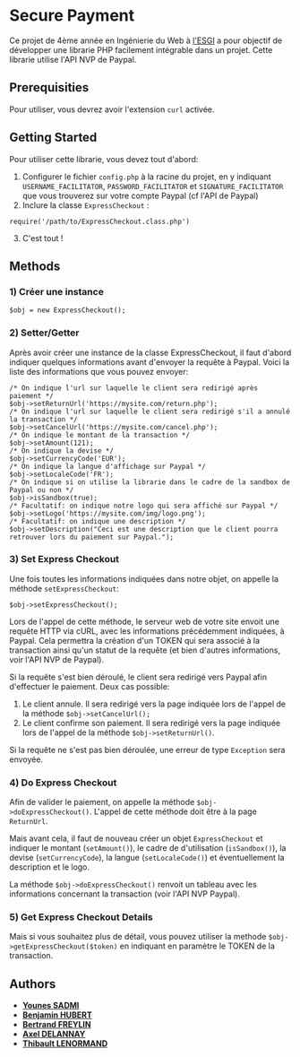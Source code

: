 # Secure Payment

Ce projet de 4ème année en Ingénierie du Web à [l'ESGI](http://esgi.fr/) a pour objectif de développer une librarie PHP facilement intégrable dans un projet. Cette librarie utilise l'API NVP de Paypal.
## Prerequisities

Pour utiliser, vous devrez avoir l'extension `curl` activée.
## Getting Started

Pour utiliser cette librarie, vous devez tout d'abord:
1. Configurer le fichier `config.php` à la racine du projet, en y indiquant `USERNAME_FACILITATOR`, `PASSWORD_FACILITATOR` et `SIGNATURE_FACILITATOR` que vous trouverez sur votre compte Paypal (cf l'API de Paypal)
2. Inclure la classe `ExpressCheckout` : 
```
require('/path/to/ExpressCheckout.class.php')
```
3. C'est tout !


## Methods
### 1) Créer une instance
```
$obj = new ExpressCheckout();
```
### 2) Setter/Getter
Après avoir créer une instance de la classe ExpressCheckout, il faut d'abord indiquer quelques informations avant d'envoyer la requête à Paypal. Voici la liste des informations que vous pouvez envoyer:
```
/* On indique l'url sur laquelle le client sera redirigé après paiement */
$obj->setReturnUrl('https://mysite.com/return.php');
/* On indique l'url sur laquelle le client sera redirigé s'il a annulé la transaction */
$obj->setCancelUrl('https://mysite.com/cancel.php');
/* On indique le montant de la transaction */
$obj->setAmount(121);
/* On indique la devise */
$obj->setCurrencyCode('EUR');
/* On indique la langue d'affichage sur Paypal */
$obj->setLocaleCode('FR');
/* On indique si on utilise la librarie dans le cadre de la sandbox de Paypal ou non */
$obj->isSandbox(true);
/* Facultatif: on indique notre logo qui sera affiché sur Paypal */
$obj->setLogo('https://mysite.com/img/logo.png');
/* Facultatif: on indique une description */
$obj->setDescription("Ceci est une description que le client pourra retrouver lors du paiement sur Paypal.");
```
### 3) Set Express Checkout
Une fois toutes les informations indiquées dans notre objet, on appelle la méthode `setExpressCheckout`:
```
$obj->setExpressCheckout();
```
Lors de l'appel de cette méthode, le serveur web de votre site envoit une requête HTTP via cURL, avec les informations précédemment indiquées, à Paypal. Cela permettra la création d'un TOKEN qui sera associé à la transaction ainsi qu'un statut de la requête (et bien d'autres informations, voir l'API NVP de Paypal).

Si la requête s'est bien déroulé, le client sera redirigé vers Paypal afin d'effectuer le paiement. Deux cas possible:
1. Le client annule. Il sera redirigé vers la page indiquée lors de l'appel de la méthode `$obj->setCancelUrl();`
2. Le client confirme son paiement. Il sera redirigé vers la page indiquée lors de l'appel de la méthode `$obj->setReturnUrl()`.

Si la requête ne s'est pas bien déroulée, une erreur de type `Exception` sera envoyée.

### 4) Do Express Checkout
Afin de valider le paiement, on appelle la méthode `$obj->doExpressCheckout()`. L'appel de cette méthode doit être à la page `ReturnUrl`. 

Mais avant cela, il faut de nouveau créer un objet `ExpressCheckout` et indiquer le montant (`setAmount()`), le cadre de d'utilisation (`isSandbox()`), la devise (`setCurrencyCode`), la langue (`setLocaleCode()`) et éventuellement la description et le logo. 

La méthode `$obj->doExpressCheckout()` renvoit un tableau avec les informations concernant la transaction (voir l'API NVP Paypal). 

### 5) Get Express Checkout Details
Mais si vous souhaitez plus de détail, vous pouvez utiliser la methode `$obj->getExpressCheckout($token)` en indiquant en paramètre le TOKEN de la transaction.



## Authors

* [**Younes SADMI**](https://github.com/younessadmi)
* [**Benjamin HUBERT**](https://github.com/BenjaminHubert)
* [**Bertrand FREYLIN**](https://github.com/BertrandF26/)
* [**Axel DELANNAY**](https://github.com/axeldelannay/)
* [**Thibault LENORMAND**](https://github.com/ThibaultLenormand)